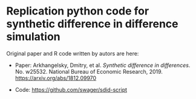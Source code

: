 # Replication python code for synthetic difference in difference simulation

Original paper and R code written by autors are here:

- Paper: Arkhangelsky, Dmitry, et al. *Synthetic difference in differences*. No. w25532. National Bureau of Economic Research, 2019. <https://arxiv.org/abs/1812.09970>

- Code: https://github.com/swager/sdid-script

